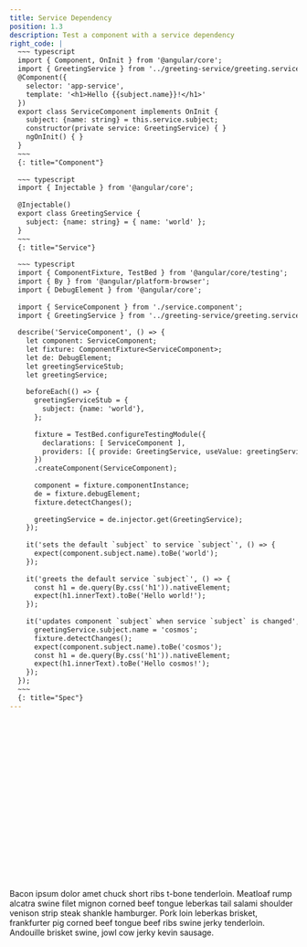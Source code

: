```yaml
---
title: Service Dependency
position: 1.3
description: Test a component with a service dependency
right_code: |
  ~~~ typescript
  import { Component, OnInit } from '@angular/core';
  import { GreetingService } from '../greeting-service/greeting.service';
  @Component({
    selector: 'app-service',
    template: '<h1>Hello {{subject.name}}!</h1>'
  })
  export class ServiceComponent implements OnInit {
    subject: {name: string} = this.service.subject;
    constructor(private service: GreetingService) { }
    ngOnInit() { }
  }
  ~~~
  {: title="Component"}
  
  ~~~ typescript
  import { Injectable } from '@angular/core';
  
  @Injectable()
  export class GreetingService {
    subject: {name: string} = { name: 'world' };
  }
  ~~~
  {: title="Service"}
  
  ~~~ typescript
  import { ComponentFixture, TestBed } from '@angular/core/testing';
  import { By } from '@angular/platform-browser';
  import { DebugElement } from '@angular/core';
  
  import { ServiceComponent } from './service.component';
  import { GreetingService } from '../greeting-service/greeting.service';
  
  describe('ServiceComponent', () => {
    let component: ServiceComponent;
    let fixture: ComponentFixture<ServiceComponent>;
    let de: DebugElement;
    let greetingServiceStub;
    let greetingService;
  
    beforeEach(() => {
      greetingServiceStub = {
        subject: {name: 'world'},
      };
  
      fixture = TestBed.configureTestingModule({
        declarations: [ ServiceComponent ],
        providers: [{ provide: GreetingService, useValue: greetingServiceStub }]
      })
      .createComponent(ServiceComponent);
  
      component = fixture.componentInstance;
      de = fixture.debugElement;
      fixture.detectChanges();
  
      greetingService = de.injector.get(GreetingService);
    });
  
    it('sets the default `subject` to service `subject`', () => {
      expect(component.subject.name).toBe('world');
    });
  
    it('greets the default service `subject`', () => {
      const h1 = de.query(By.css('h1')).nativeElement;
      expect(h1.innerText).toBe('Hello world!');
    });
  
    it('updates component `subject` when service `subject` is changed', () => {
      greetingService.subject.name = 'cosmos';
      fixture.detectChanges();
      expect(component.subject.name).toBe('cosmos');
      const h1 = de.query(By.css('h1')).nativeElement;
      expect(h1.innerText).toBe('Hello cosmos!');
    });
  });
  ~~~
  {: title="Spec"}
---
```


<div class="wistia_responsive_padding" style="padding:56.25% 0 0 0;position:relative;">
  <div class="wistia_responsive_wrapper" style="height:100%;left:0;position:absolute;top:0;width:100%;">
    <div class="wistia_embed wistia_async_1j5bqrhc65 videoFoam=true" style="height:100%;width:100%">&nbsp;</div>
  </div>
</div>

Bacon ipsum dolor amet chuck short ribs t-bone tenderloin. Meatloaf rump alcatra swine filet mignon corned beef tongue leberkas tail salami shoulder venison strip steak shankle hamburger. Pork loin leberkas brisket, frankfurter pig corned beef tongue beef ribs swine jerky tenderloin. Andouille brisket swine, jowl cow jerky kevin sausage.
